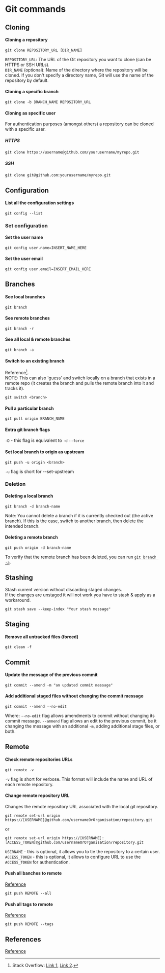 # Git commands
## Cloning
#### Cloning a repository
```
git clone REPOSITORY_URL [DIR_NAME]
```
`REPOSITORY_URL`: The URL of the Git repository you want to clone (can be HTTPS or SSH URLs).  
`DIR_NAME` (optional): Name of the directory where the repository will be cloned. If you don't specify a directory name, Git will use the name of the repository by default.
#### Cloning a specific branch
```
git clone -b BRANCH_NAME REPOSITORY_URL
```
#### Cloning as specific user
For authentication purposes (amongst others) a repository can be cloned with a specific user.
##### HTTPS
```
git clone https://username@github.com/yourusername/myrepo.git
```
##### SSH
```
git clone git@github.com:yourusername/myrepo.git
```

## Configuration
#### List all the configuration settings
```
git config --list
```
### Set configuration
#### Set the user name
```
git config user.name=INSERT_NAME_HERE
```
#### Set the user email
```
git config user.email=INSERT_EMAIL_HERE
```


## Branches
#### See local branches
```
git branch
```
#### See remote branches
```
git branch -r
```
#### See all local & remote branches
```
git branch -a
```
#### Switch to an existing branch
Reference[^1].  
NOTE: This can also 'guess' and switch locally on a branch that exists in a remote repo (it creates the branch and pulls the remote branch into it and tracks it).
```
git switch <branch>
```
#### Pull a particular branch
```
git pull origin BRANCH_NAME
```
#### Extra git branch flags
`-D` - this flag is equivalent to `-d` `--force`
#### Set local branch to origin as upstream
```
git push -u origin <branch>
```
`-u` flag is short for --set-upstream
### Deletion
#### Deleting a local branch
```
git branch -d branch-name
```
Note: You cannot delete a branch if it is currently checked out (the active branch).
      If this is the case, switch to another branch, then delete the intended branch.
#### Deleting a remote branch
```
git push origin -d branch-name
```
To verify that the remote branch has been deleted, you can run [`git branch -a`](https://github.com/alexxmatei/personal/blob/main/commands/git.md#see-all-local--remote-branches).


## Stashing
Stash current version without discarding staged changes.  
If the changes are unstaged it will not work you have to stash & apply as a workaround.
```
git stash save --keep-index "Your stash message"
```

## Staging
#### Remove all untracked files (forced)
```
git clean -f
```


## Commit
#### Update the message of the previous commit
```
git commit --amend -m "an updated commit message"
```
#### Add additional staged files without changing the commit message
```
git commit --amend --no-edit
```
Where:
`--no-edit` flag allows amendments to commit without changing its commit message.
`--ammend` flag allows an edit to the previous commit, be it changing the message with an additional `-m`, adding additional stage files, or both.


## Remote
#### Check remote repositories URLs
```
git remote -v
```
`-v` flag is short for verbose. This format will include the name and URL of each remote repository.
#### Change remote repository URL
Changes the remote repository URL associated with the local git repository.
```
git remote set-url origin https://[USERNAME]@github.com/usernameOrOrganisation/repository.git
```
or
```
git remote set-url origin https://[USERNAME]:[ACCESS_TOKEN]@github.com/usernameOrOrganisation/repository.git
```
`USERNAME` - this is optional, it allows you to tie the repository to a certain user.  
`ACCESS_TOKEN` - this is optional, it allows to configure URL to use the `ACCESS_TOKEN` for authentication.
#### Push all banches to remote
[Reference](https://stackoverflow.com/questions/6865302/push-local-git-repo-to-new-remote-including-all-branches-and-tags)
```
git push REMOTE --all
```
#### Push all tags to remote
[Reference](https://stackoverflow.com/questions/6865302/push-local-git-repo-to-new-remote-including-all-branches-and-tags)
```
git push REMOTE --tags
```

## References
[Reference](https://stackoverflow.com/questions/26587527/cite-a-paper-using-github-markdown-syntax)
[^1]: Stack Overflow: [Link 1](https://stackoverflow.com/questions/1783405/how-do-i-check-out-a-remote-git-branch), [Link 2](https://stackoverflow.com/questions/57265785/whats-the-difference-between-git-switch-and-git-checkout-branch).
